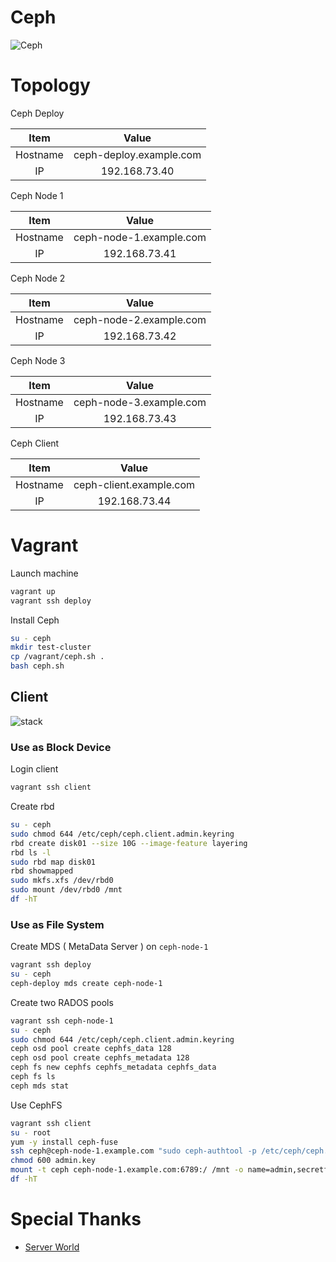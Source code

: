 # Ceph

![Ceph](http://ceph.com/wp-content/uploads/2016/07/Ceph_Logo_Stacked_RGB_120411_fa.png)

# Topology

Ceph Deploy

| Item | Value |
| :---: | :---: |
| Hostname | ceph-deploy.example.com |
| IP | 192.168.73.40 |

Ceph Node 1

| Item | Value |
| :---: | :---: |
| Hostname | ceph-node-1.example.com |
| IP | 192.168.73.41 |

Ceph Node 2

| Item | Value |
| :---: | :---: |
| Hostname | ceph-node-2.example.com |
| IP | 192.168.73.42 |

Ceph Node 3

| Item | Value |
| :---: | :---: |
| Hostname | ceph-node-3.example.com |
| IP | 192.168.73.43 |

Ceph Client

| Item | Value |
| :---: | :---: |
| Hostname | ceph-client.example.com |
| IP | 192.168.73.44 |

# Vagrant

Launch machine

```bash
vagrant up
vagrant ssh deploy
```

Install Ceph

```bash
su - ceph
mkdir test-cluster
cp /vagrant/ceph.sh .
bash ceph.sh
```

## Client

![stack](http://docs.ceph.com/docs/hammer/_images/stack.png)

### Use as Block Device

Login client

```bash
vagrant ssh client
```

Create rbd

```bash
su - ceph
sudo chmod 644 /etc/ceph/ceph.client.admin.keyring
rbd create disk01 --size 10G --image-feature layering
rbd ls -l
sudo rbd map disk01
rbd showmapped
sudo mkfs.xfs /dev/rbd0
sudo mount /dev/rbd0 /mnt
df -hT
```

### Use as File System

Create MDS ( MetaData Server ) on `ceph-node-1`

```bash
vagrant ssh deploy
su - ceph
ceph-deploy mds create ceph-node-1 
```

Create two RADOS pools

```bash
vagrant ssh ceph-node-1
su - ceph
sudo chmod 644 /etc/ceph/ceph.client.admin.keyring 
ceph osd pool create cephfs_data 128
ceph osd pool create cephfs_metadata 128
ceph fs new cephfs cephfs_metadata cephfs_data
ceph fs ls
ceph mds stat
```

Use CephFS

```bash
vagrant ssh client
su - root
yum -y install ceph-fuse
ssh ceph@ceph-node-1.example.com "sudo ceph-authtool -p /etc/ceph/ceph.client.admin.keyring" > admin.key
chmod 600 admin.key
mount -t ceph ceph-node-1.example.com:6789:/ /mnt -o name=admin,secretfile=admin.key
df -hT
```

# Special Thanks
* [Server World](https://www.server-world.info/en/note?os=CentOS_7&p=ceph&f=1)